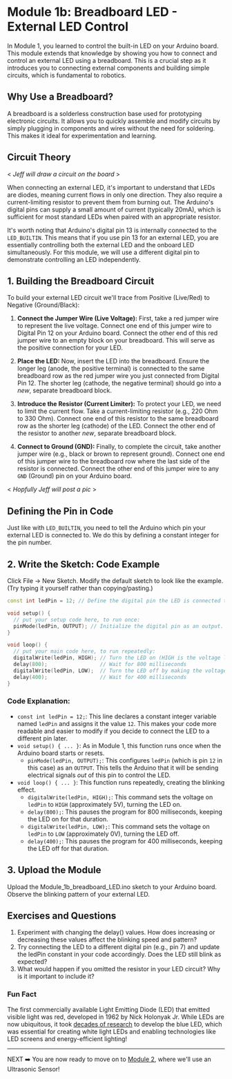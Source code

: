 # Module 1b: Breadboard LED - External LED Control

In Module 1, you learned to control the built-in LED on your Arduino board. This module extends that knowledge by showing you how to connect and control an external LED using a breadboard. This is a crucial step as it introduces you to connecting external components and building simple circuits, which is fundamental to robotics.

## Why Use a Breadboard?

A breadboard is a solderless construction base used for prototyping electronic circuits. It allows you to quickly assemble and modify circuits by simply plugging in components and wires without the need for soldering. This makes it ideal for experimentation and learning.

## Circuit Theory
< *Jeff will draw a circuit on the board* >

When connecting an external LED, it's important to understand that LEDs are diodes, meaning current flows in only one direction. They also require a current-limiting resistor to prevent them from burning out. The Arduino's digital pins can supply a small amount of current (typically 20mA), which is sufficient for most standard LEDs when paired with an appropriate resistor.

It's worth noting that Arduino's digital pin 13 is internally connected to the `LED_BUILTIN`. This means that if you use pin 13 for an external LED, you are essentially controlling both the external LED and the onboard LED simultaneously. For this module, we will use a different digital pin to demonstrate controlling an LED independently.

## 1. Building the Breadboard Circuit

To build your external LED circuit we'll trace from Positive (Live/Red) to Negative (Ground/Black):

1.  **Connect the Jumper Wire (Live Voltage):** First, take a red jumper wire to represent the live voltage. Connect one end of this jumper wire to Digital Pin 12 on your Arduino board. Connect the other end of this red jumper wire to an empty block on your breadboard. This will serve as the positive connection for your LED.

2.  **Place the LED:** Now, insert the LED into the breadboard. Ensure the longer leg (anode, the positive terminal) is connected to the same breadboard row as the red jumper wire you just connected from Digital Pin 12. The shorter leg (cathode, the negative terminal) should go into a *new*, separate breadboard block.

3.  **Introduce the Resistor (Current Limiter):** To protect your LED, we need to limit the current flow. Take a current-limiting resistor (e.g., 220 Ohm to 330 Ohm). Connect one end of this resistor to the same breadboard row as the shorter leg (cathode) of the LED. Connect the other end of the resistor to another *new*, separate breadboard block.

4.  **Connect to Ground (GND):** Finally, to complete the circuit, take another jumper wire (e.g., black or brown to represent ground). Connect one end of this jumper wire to the breadboard row where the last side of the resistor is connected. Connect the other end of this jumper wire to any `GND` (Ground) pin on your Arduino board.

< *Hopfully Jeff will post a pic* >

## Defining the Pin in Code

Just like with `LED_BUILTIN`, you need to tell the Arduino which pin your external LED is connected to. We do this by defining a constant integer for the pin number.

## 2. Write the Sketch: Code Example

Click File -> New Sketch. Modify the default sketch to look like the example. (Try typing it yourself rather than copying/pasting.)

```cpp
const int ledPin = 12; // Define the digital pin the LED is connected to

void setup() {  
  // put your setup code here, to run once:  
  pinMode(ledPin, OUTPUT); // Initialize the digital pin as an output.  
}

void loop() {  
  // put your main code here, to run repeatedly:  
  digitalWrite(ledPin, HIGH); // Turn the LED on (HIGH is the voltage level)  
  delay(800);                 // Wait for 800 milliseconds  
  digitalWrite(ledPin, LOW);  // Turn the LED off by making the voltage LOW  
  delay(400);                 // Wait for 400 milliseconds  
}
```

### **Code Explanation:**

- `const int ledPin = 12;`: This line declares a constant integer variable named `ledPin` and assigns it the value `12`. This makes your code more readable and easier to modify if you decide to connect the LED to a different pin later.  
- `void setup() { ... }`: As in Module 1, this function runs once when the Arduino board starts or resets.  
  - `pinMode(ledPin, OUTPUT);`: This configures `ledPin` (which is pin `12` in this case) as an `OUTPUT`. This tells the Arduino that it will be sending electrical signals *out* of this pin to control the LED.  
- `void loop() { ... }`: This function runs repeatedly, creating the blinking effect.  
  - `digitalWrite(ledPin, HIGH);`: This command sets the voltage on `ledPin` to `HIGH` (approximately 5V), turning the LED on.  
  - `delay(800);`: This pauses the program for 800 milliseconds, keeping the LED on for that duration.  
  - `digitalWrite(ledPin, LOW);`: This command sets the voltage on `ledPin` to `LOW` (approximately 0V), turning the LED off.  
  - `delay(400);`: This pauses the program for 400 milliseconds, keeping the LED off for that duration.

## 3. Upload the Module

Upload the Module\_1b\_breadboard\_LED.ino sketch to your Arduino board. Observe the blinking pattern of your external LED.  

## **Exercises and Questions**
1. Experiment with changing the delay() values. How does increasing or decreasing these values affect the blinking speed and pattern?  
2. Try connecting the LED to a different digital pin (e.g., pin 7) and update the ledPin constant in your code accordingly. Does the LED still blink as expected?  
3. What would happen if you omitted the resistor in your LED circuit? Why is it important to include it?

### Fun Fact
The first commercially available Light Emitting Diode (LED) that emitted visible light was red, developed in 1962 by Nick Holonyak Jr. While LEDs are now ubiquitous, it took [decades of research](https://www.simplyled.co.uk/blog/a-brief-history-of-the-light-emitting-diode-led/) to develop the blue LED, which was essential for creating white light LEDs and enabling technologies like LED screens and energy-efficient lighting!

---
NEXT ➡️ You are now ready to move on to [Module 2](./module_02.md), where we'll use an Ultrasonic Sensor!
